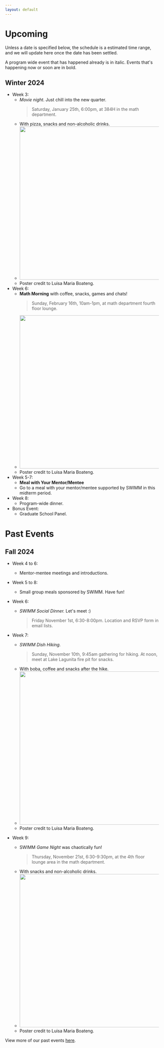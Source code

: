 ```yaml
---
layout: default
---
```


# Upcoming

Unless a date is specified below, the schedule is a estimated time range, and we will update here once the date has been settled.

A program wide event that has happened already is in italic. Events that's happening now or soon are in bold.

## Winter 2024
- Week 3:
  - _Movie night_. Just chill into the new quarter.
    > Saturday, January 25th, 6:00pm, at 384H in the math department.
  - With pizza, snacks and non-alcoholic drinks.
  - <img src="./assets/img/swimm-movienight.png" width="500"/>
  - Poster credit to Luisa Maria Boateng.
- Week 6:
  - **Math Morning** with coffee, snacks, games and chats!
    > Sunday, February 16th, 10am-1pm, at math department fourth floor lounge.
  - <img src="./assets/img/2025spring-mathmorning.png" width="500"/>
  - Poster credit to Luisa Maria Boateng.
- Week 5-7:
  - **Meal with Your Mentor/Mentee**
  - Go to a meal with your mentor/mentee supported by SWIMM in this midterm period.
- Week 8:
  - Program-wide dinner.
- Bonus Event:
  - Graduate School Panel. 

# Past Events

## Fall 2024
- Week 4 to 6:
  - Mentor-mentee meetings and introductions.
- Week 5 to 8:
  - Small group meals sponsored by SWIMM. Have fun!
- Week 6:
  - _SWIMM Social Dinner._ Let's meet :)
    > Friday November 1st, 6:30-8:00pm. Location and RSVP form in email lists.
- Week 7:
  - _SWIMM Dish Hiking._
    > Sunday, November 10th, 9:45am gathering for hiking. At noon, meet at Lake Lagunita fire pit for snacks.
  - With boba, coffee and snacks after the hike.
  - <img src="./assets/img/24fallDishHike.png" width="500"/>
  - Poster credit to Luisa Maria Boateng.
    
- Week 9:
  - SWIMM _Game Night_ was chaotically fun!
    > Thursday, November 21st, 6:30-9:30pm, at the 4th floor lounge area in the math department.
  - With snacks and non-alcoholic drinks.
  - <img src="./assets/img/SWIMMGameNight.png" width="500"/>
  - Poster credit to Luisa Maria Boateng.




View more of our past events [here](https://swimm.stanford.edu/events3.html).
